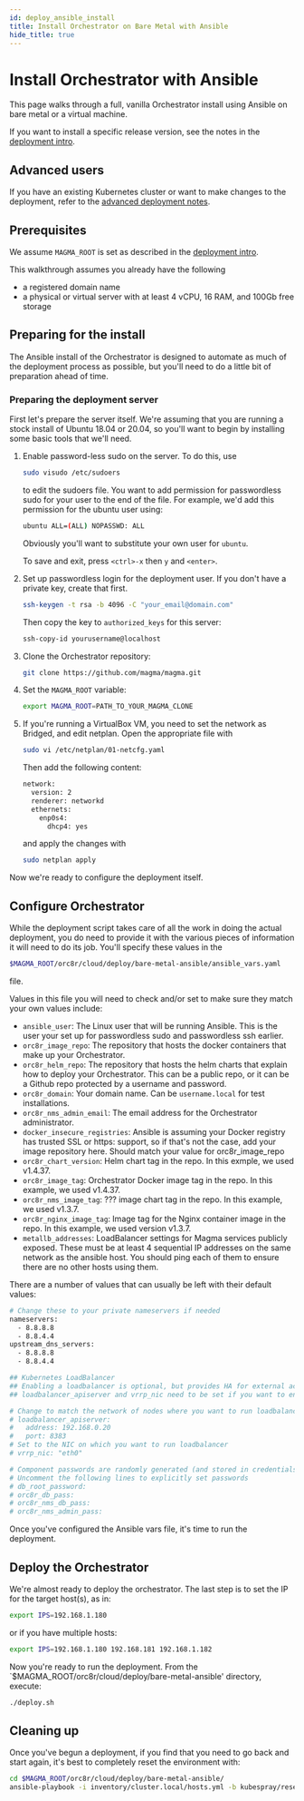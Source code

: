 ```yaml
---
id: deploy_ansible_install
title: Install Orchestrator on Bare Metal with Ansible
hide_title: true
---
```


# Install Orchestrator with Ansible

This page walks through a full, vanilla Orchestrator install using Ansible on bare metal or a virtual machine.

If you want to install a specific release version, see the notes in the
[deployment intro](https://docs.magmacore.org/docs/orc8r/deploy_intro).

## Advanced users

If you have an existing Kubernetes cluster or want to make changes to the
deployment, refer to the [advanced deployment notes](docs/advanced_notes.md).

## Prerequisites

We assume `MAGMA_ROOT` is set as described in the
[deployment intro](https://docs.magmacore.org/docs/orc8r/deploy_intro).

This walkthrough assumes you already have the following

- a registered domain name
- a physical or virtual server with at least 4 vCPU, 16 RAM, and 100Gb free storage

## Preparing for the install

The Ansible install of the Orchestrator is designed to automate as much of the deployment process as possible, but you'll need to do a little bit of preparation ahead of time.

### Preparing the deployment server

First let's prepare the server itself. We're assuming that you are running a stock install of Ubuntu 18.04 or 20.04, so you'll want to begin by installing some basic tools that we'll need.

1. Enable password-less sudo on the server. To do this, use 

   ```bash
   sudo visudo /etc/sudoers
   ```

   to edit the sudoers file. You want to add permission for passwordless sudo for your user to the end of the file. For example, we'd add this permission  for the ubuntu user using:

   ```bash
   ubuntu ALL=(ALL) NOPASSWD: ALL
   ```

   Obviously you'll want to substitute your own user for `ubuntu`. 

   To save and exit, press `<ctrl>-x` then `y` and `<enter>`.
1. Set up passwordless login for the deployment user.  If you don't have a private key, create that first.
   ```bash
   ssh-keygen -t rsa -b 4096 -C "your_email@domain.com"
   ```
   Then copy the key to `authorized_keys` for this server:
   ```bash
   ssh-copy-id yourusername@localhost
   ```
1. Clone the Orchestrator repository:
   ```bash
   git clone https://github.com/magma/magma.git
   ```
1. Set the `MAGMA_ROOT` variable:
   ```bash
   export MAGMA_ROOT=PATH_TO_YOUR_MAGMA_CLONE
   ```
1. If you're running a VirtualBox VM, you need to set the network as Bridged, and edit netplan. Open the appropriate file with
   ```bash
   sudo vi /etc/netplan/01-netcfg.yaml
   ```
   Then add the following content:
   ```bash
   network:
     version: 2
     renderer: networkd
     ethernets:
       enp0s4:
         dhcp4: yes
   ```
   and apply the changes with
   ```bash
   sudo netplan apply
   ```
Now we're ready to configure the deployment itself.
## Configure Orchestrator

While the deployment script takes care of all the work in doing the actual deployment, you do need to provide it with the various pieces of information it will need to do its job. You'll specify these values in the
```bash
$MAGMA_ROOT/orc8r/cloud/deploy/bare-metal-ansible/ansible_vars.yaml
```
file.

Values in this file you will need to check and/or set to make sure they match your own values include:

* `ansible_user`: The Linux user that will be running Ansible. This is the user your set up for passwordless sudo and passwordless ssh earlier.
* `orc8r_image_repo`: The repository that hosts the docker containers that make up your Orchestrator. 
* `orc8r_helm_repo`: The repository that hosts the helm charts that explain how to deploy your Orchestrator. This can be a public repo, or it can be a Github repo protected by a username and password.
* `orc8r_domain`: Your domain name. Can be `username.local` for test installations.
* `orc8r_nms_admin_email`: The email address for the Orchestrator administrator.
* `docker_insecure_registries`: Ansible is assuming your Docker registry has trusted SSL or https: support, so if that's not the case, add your image repository here. Should match your value for orc8r_image_repo
* `orc8r_chart_version`: Helm chart tag in the repo. In this exmple, we used v1.4.37.
* `orc8r_image_tag`: Orchestrator Docker image tag in the repo. In this example, we used v1.4.37.
* `orc8r_nms_image_tag`: ??? image chart tag in the repo. In this example, we used v1.3.7.
* `orc8r_nginx_image_tag`: Image tag for the Nginx container image in the repo. In this example, we used version v1.3.7.
* `metallb_addresses`: LoadBalancer settings for Magma services publicly exposed. These must be at least 4 sequential IP addresses on the same network as the ansible host. You should ping each of them to ensure there are no other hosts using them. 

There are a number of values that can usually be left with their default values:
```bash
# Change these to your private nameservers if needed
nameservers:
  - 8.8.8.8
  - 8.8.4.4
upstream_dns_servers:
  - 8.8.8.8
  - 8.8.4.4

## Kubernetes LoadBalancer
## Enabling a loadbalancer is optional, but provides HA for external access to Kubernetes API
## loadbalancer_apiserver and vrrp_nic need to be set if you want to enable this feature.

# Change to match the network of nodes where you want to run loadbalancer
# loadbalancer_apiserver:
#   address: 192.168.0.20
#   port: 8383
# Set to the NIC on which you want to run loadbalancer
# vrrp_nic: "eth0"

# Component passwords are randomly generated (and stored in credentials dir).
# Uncomment the following lines to explicitly set passwords
# db_root_password:
# orc8r_db_pass:
# orc8r_nms_db_pass:
# orc8r_nms_admin_pass:
```

Once you've configured the Ansible vars file, it's time to run the deployment.

## Deploy the Orchestrator

We're almost ready to deploy the orchestrator. The last step is to set the IP for the target host(s), as in:
```bash
export IPS=192.168.1.180
```
or if you have multiple hosts:
```bash
export IPS=192.168.1.180 192.168.181 192.168.1.182
```

Now you're ready to run the deployment.  From the `$MAGMA_ROOT/orc8r/cloud/deploy/bare-metal-ansible' directory, execute:
```bash
./deploy.sh
```

## Cleaning up

Once you've begun a deployment, if you find that you need to go back and start again, it's best to completely reset the environment with:
```bash
cd $MAGMA_ROOT/orc8r/cloud/deploy/bare-metal-ansible/
ansible-playbook -i inventory/cluster.local/hosts.yml -b kubespray/reset.yml
```
